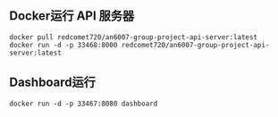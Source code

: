 ## Docker运行 API 服务器
```shell
docker pull redcomet720/an6007-group-project-api-server:latest
docker run -d -p 33468:8000 redcomet720/an6007-group-project-api-server:latest
```
## Dashboard运行
```shell
docker run -d -p 33467:8080 dashboard 
```